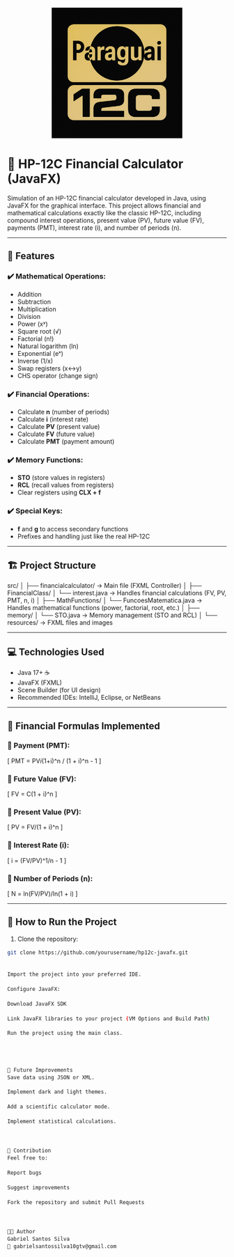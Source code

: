 <p align="center">
  <img src="./src/images/Logo.png" alt="Project Logo" width="300">
</p>

# 🧠 HP-12C Financial Calculator (JavaFX)

Simulation of an HP-12C financial calculator developed in Java, using JavaFX for the graphical interface. This project allows financial and mathematical calculations exactly like the classic HP-12C, including compound interest operations, present value (PV), future value (FV), payments (PMT), interest rate (i), and number of periods (n).

---

## 🚀 Features

### ✔️ Mathematical Operations:
- Addition
- Subtraction
- Multiplication
- Division
- Power (xʸ)
- Square root (√)
- Factorial (n!)
- Natural logarithm (ln)
- Exponential (eˣ)
- Inverse (1/x)
- Swap registers (x↔y)
- CHS operator (change sign)

### ✔️ Financial Operations:
- Calculate **n** (number of periods)
- Calculate **i** (interest rate)
- Calculate **PV** (present value)
- Calculate **FV** (future value)
- Calculate **PMT** (payment amount)

### ✔️ Memory Functions:
- **STO** (store values in registers)
- **RCL** (recall values from registers)
- Clear registers using **CLX + f**

### ✔️ Special Keys:
- **f** and **g** to access secondary functions
- Prefixes and handling just like the real HP-12C

---

## 🏗️ Project Structure

src/
│
├── financialcalculator/ -> Main file (FXML Controller)
│
├── FinancialClass/
│ └── interest.java -> Handles financial calculations (FV, PV, PMT, n, i)
│
├── MathFunctions/
│ └── FuncoesMatematica.java -> Handles mathematical functions (power, factorial, root, etc.)
│
├── memory/
│ └── STO.java -> Memory management (STO and RCL)
│
└── resources/ -> FXML files and images



---

## 💻 Technologies Used

- Java 17+ ☕
- JavaFX (FXML)
- Scene Builder (for UI design)
- Recommended IDEs: IntelliJ, Eclipse, or NetBeans

---

## 🔢 Financial Formulas Implemented

### 📍 Payment (PMT):
\[
PMT = PV*i*(1+i)^n / (1 + i)^n - 1
\]

### 📍 Future Value (FV):
\[
FV = C(1 + i)^n
\]

### 📍 Present Value (PV):
\[
PV = FV/(1 + i)^n
\]

### 📍 Interest Rate (i):
\[
i = (FV/PV)^1/n - 1
\]

### 📍 Number of Periods (n):
\[
N = ln(FV/PV)/ln(1 + i)
\]

---

## 📲 How to Run the Project

1. Clone the repository:
```bash
git clone https://github.com/yourusername/hp12c-javafx.git


Import the project into your preferred IDE.

Configure JavaFX:

Download JavaFX SDK

Link JavaFX libraries to your project (VM Options and Build Path)

Run the project using the main class.




🧠 Future Improvements
Save data using JSON or XML.

Implement dark and light themes.

Add a scientific calculator mode.

Implement statistical calculations.



🙌 Contribution
Feel free to:

Report bugs

Suggest improvements

Fork the repository and submit Pull Requests



👨‍💻 Author
Gabriel Santos Silva
📧 gabrielsantossilva10gtv@gmail.com
